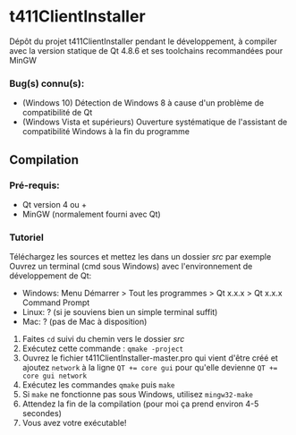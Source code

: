# t411ClientInstaller
Dépôt du projet t411ClientInstaller pendant le développement, à compiler avec la version statique de Qt 4.8.6 et ses toolchains recommandées pour MinGW

### Bug(s) connu(s):
 - (Windows 10) Détection de Windows 8 à cause d'un problème de compatibilité de Qt
 - (Windows Vista et supérieurs) Ouverture systématique de l'assistant de compatibilité Windows à la fin du programme

## Compilation
### Pré-requis:
 - Qt version 4 ou +
 - MinGW (normalement fourni avec Qt)

### Tutoriel
Téléchargez les sources et mettez les dans un dossier *src* par exemple <br />
Ouvrez un terminal (cmd sous Windows) avec l'environnement de développement de Qt:
 - Windows: Menu Démarrer > Tout les programmes > Qt x.x.x > Qt x.x.x Command Prompt
 - Linux: ? (si je souviens bien un simple terminal suffit)
 - Mac: ? (pas de Mac à disposition)

1. Faites `cd` suivi du chemin vers le dossier *src* <br />
2. Exécutez cette commande : `qmake -project`
3. Ouvrez le fichier t411ClientInstaller-master.pro qui vient d'être créé et ajoutez `network` à la ligne `QT += core gui` pour qu'elle devienne `QT += core gui network`
4. Exécutez les commandes `qmake` puis `make` <br />
5. Si `make` ne fonctionne pas sous Windows, utilisez `mingw32-make` <br />
6. Attendez la fin de la compilation (pour moi ça prend environ 4-5 secondes) <br />
7. Vous avez votre exécutable!
